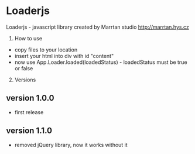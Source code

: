 # Loaderjs
Loaderjs - javascript library created by Marrtan studio
http://marrtan.hys.cz

1) How to use
-	copy files to your location
-	insert your html into div with id "content"
-	now use App.Loader.loaded(loadedStatus) - loadedStatus must be true or false

2) Versions

version 1.0.0
--------------
- first release


version 1.1.0
--------------
- removed jQuery library, now it works without it

